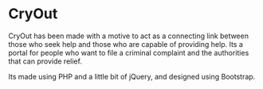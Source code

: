 # CryOut
CryOut has been made with a motive to act as a connecting link between those who seek help and those who are capable of providing help. Its a portal for people who want to file a criminal complaint and the authorities that can provide relief.

Its made using PHP and a little bit of jQuery, and designed using Bootstrap.
